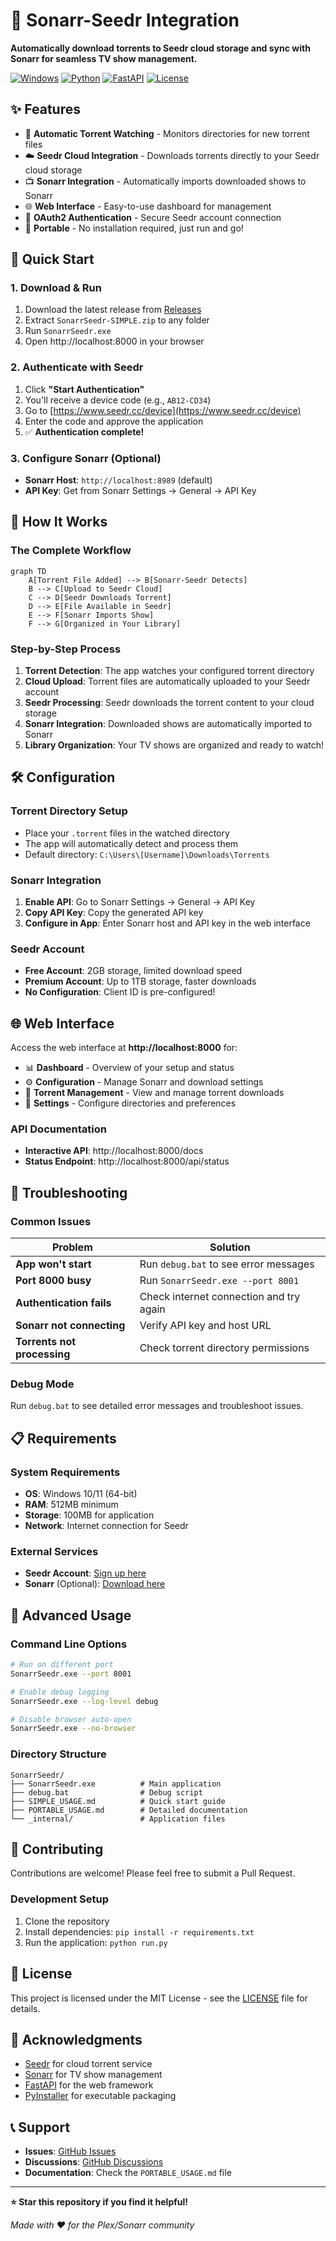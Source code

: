 # 🚀 Sonarr-Seedr Integration

**Automatically download torrents to Seedr cloud storage and sync with Sonarr for seamless TV show management.**

[![Windows](https://img.shields.io/badge/Platform-Windows-blue.svg)](https://www.microsoft.com/windows)
[![Python](https://img.shields.io/badge/Python-3.13+-green.svg)](https://python.org)
[![FastAPI](https://img.shields.io/badge/FastAPI-0.104+-red.svg)](https://fastapi.tiangolo.com)
[![License](https://img.shields.io/badge/License-MIT-yellow.svg)](LICENSE)

## ✨ Features

- 🔄 **Automatic Torrent Watching** - Monitors directories for new torrent files
- ☁️ **Seedr Cloud Integration** - Downloads torrents directly to your Seedr cloud storage
- 📺 **Sonarr Integration** - Automatically imports downloaded shows to Sonarr
- 🌐 **Web Interface** - Easy-to-use dashboard for management
- 📱 **OAuth2 Authentication** - Secure Seedr account connection
- 🚀 **Portable** - No installation required, just run and go!

## 🎯 Quick Start

### 1. Download & Run

1. Download the latest release from [Releases](https://github.com/yourusername/sonarr-seedr/releases)
2. Extract `SonarrSeedr-SIMPLE.zip` to any folder
3. Run `SonarrSeedr.exe`
4. Open http://localhost:8000 in your browser

### 2. Authenticate with Seedr

1. Click **"Start Authentication"**
2. You'll receive a device code (e.g., `AB12-CD34`)
3. Go to [https://www.seedr.cc/device](https://www.seedr.cc/device)
4. Enter the code and approve the application
5. ✅ **Authentication complete!**

### 3. Configure Sonarr (Optional)

- **Sonarr Host**: `http://localhost:8989` (default)
- **API Key**: Get from Sonarr Settings → General → API Key

## 📖 How It Works

### The Complete Workflow

```mermaid
graph TD
    A[Torrent File Added] --> B[Sonarr-Seedr Detects]
    B --> C[Upload to Seedr Cloud]
    C --> D[Seedr Downloads Torrent]
    D --> E[File Available in Seedr]
    E --> F[Sonarr Imports Show]
    F --> G[Organized in Your Library]
```

### Step-by-Step Process

1. **Torrent Detection**: The app watches your configured torrent directory
2. **Cloud Upload**: Torrent files are automatically uploaded to your Seedr account
3. **Seedr Processing**: Seedr downloads the torrent content to your cloud storage
4. **Sonarr Integration**: Downloaded shows are automatically imported to Sonarr
5. **Library Organization**: Your TV shows are organized and ready to watch!

## 🛠️ Configuration

### Torrent Directory Setup

- Place your `.torrent` files in the watched directory
- The app will automatically detect and process them
- Default directory: `C:\Users\[Username]\Downloads\Torrents`

### Sonarr Integration

1. **Enable API**: Go to Sonarr Settings → General → API Key
2. **Copy API Key**: Copy the generated API key
3. **Configure in App**: Enter Sonarr host and API key in the web interface

### Seedr Account

- **Free Account**: 2GB storage, limited download speed
- **Premium Account**: Up to 1TB storage, faster downloads
- **No Configuration**: Client ID is pre-configured!

## 🌐 Web Interface

Access the web interface at **http://localhost:8000** for:

- 📊 **Dashboard** - Overview of your setup and status
- ⚙️ **Configuration** - Manage Sonarr and download settings
- 📁 **Torrent Management** - View and manage torrent downloads
- 🔧 **Settings** - Configure directories and preferences

### API Documentation

- **Interactive API**: http://localhost:8000/docs
- **Status Endpoint**: http://localhost:8000/api/status

## 🔧 Troubleshooting

### Common Issues

| Problem                     | Solution                                |
| --------------------------- | --------------------------------------- |
| **App won't start**         | Run `debug.bat` to see error messages   |
| **Port 8000 busy**          | Run `SonarrSeedr.exe --port 8001`       |
| **Authentication fails**    | Check internet connection and try again |
| **Sonarr not connecting**   | Verify API key and host URL             |
| **Torrents not processing** | Check torrent directory permissions     |

### Debug Mode

Run `debug.bat` to see detailed error messages and troubleshoot issues.

## 📋 Requirements

### System Requirements

- **OS**: Windows 10/11 (64-bit)
- **RAM**: 512MB minimum
- **Storage**: 100MB for application
- **Network**: Internet connection for Seedr

### External Services

- **Seedr Account**: [Sign up here](https://www.seedr.cc)
- **Sonarr** (Optional): [Download here](https://sonarr.tv)

## 🚀 Advanced Usage

### Command Line Options

```bash
# Run on different port
SonarrSeedr.exe --port 8001

# Enable debug logging
SonarrSeedr.exe --log-level debug

# Disable browser auto-open
SonarrSeedr.exe --no-browser
```

### Directory Structure

```
SonarrSeedr/
├── SonarrSeedr.exe          # Main application
├── debug.bat                # Debug script
├── SIMPLE_USAGE.md          # Quick start guide
├── PORTABLE_USAGE.md        # Detailed documentation
└── _internal/               # Application files
```

## 🤝 Contributing

Contributions are welcome! Please feel free to submit a Pull Request.

### Development Setup

1. Clone the repository
2. Install dependencies: `pip install -r requirements.txt`
3. Run the application: `python run.py`

## 📄 License

This project is licensed under the MIT License - see the [LICENSE](LICENSE) file for details.

## 🙏 Acknowledgments

- [Seedr](https://www.seedr.cc) for cloud torrent service
- [Sonarr](https://sonarr.tv) for TV show management
- [FastAPI](https://fastapi.tiangolo.com) for the web framework
- [PyInstaller](https://pyinstaller.org) for executable packaging

## 📞 Support

- **Issues**: [GitHub Issues](https://github.com/yourusername/sonarr-seedr/issues)
- **Discussions**: [GitHub Discussions](https://github.com/yourusername/sonarr-seedr/discussions)
- **Documentation**: Check the `PORTABLE_USAGE.md` file

---

**⭐ Star this repository if you find it helpful!**

_Made with ❤️ for the Plex/Sonarr community_
